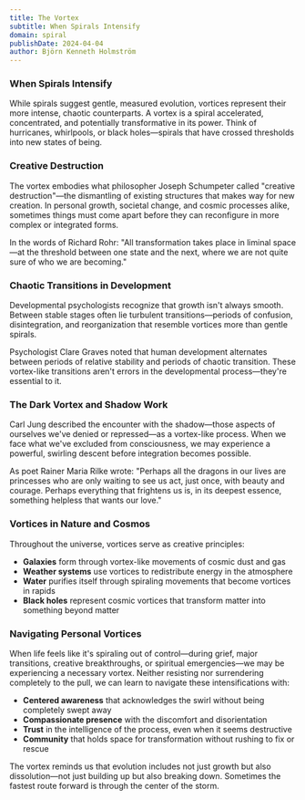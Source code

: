 ```yaml
---
title: The Vortex
subtitle: When Spirals Intensify
domain: spiral
publishDate: 2024-04-04
author: Björn Kenneth Holmström
---
```


### When Spirals Intensify

While spirals suggest gentle, measured evolution, vortices represent their more intense, chaotic counterparts. A vortex is a spiral accelerated, concentrated, and potentially transformative in its power. Think of hurricanes, whirlpools, or black holes—spirals that have crossed thresholds into new states of being.

### Creative Destruction

The vortex embodies what philosopher Joseph Schumpeter called "creative destruction"—the dismantling of existing structures that makes way for new creation. In personal growth, societal change, and cosmic processes alike, sometimes things must come apart before they can reconfigure in more complex or integrated forms.

In the words of Richard Rohr: "All transformation takes place in liminal space—at the threshold between one state and the next, where we are not quite sure of who we are becoming."

### Chaotic Transitions in Development

Developmental psychologists recognize that growth isn't always smooth. Between stable stages often lie turbulent transitions—periods of confusion, disintegration, and reorganization that resemble vortices more than gentle spirals.

Psychologist Clare Graves noted that human development alternates between periods of relative stability and periods of chaotic transition. These vortex-like transitions aren't errors in the developmental process—they're essential to it.

### The Dark Vortex and Shadow Work

Carl Jung described the encounter with the shadow—those aspects of ourselves we've denied or repressed—as a vortex-like process. When we face what we've excluded from consciousness, we may experience a powerful, swirling descent before integration becomes possible.

As poet Rainer Maria Rilke wrote: "Perhaps all the dragons in our lives are princesses who are only waiting to see us act, just once, with beauty and courage. Perhaps everything that frightens us is, in its deepest essence, something helpless that wants our love."

### Vortices in Nature and Cosmos

Throughout the universe, vortices serve as creative principles:

- **Galaxies** form through vortex-like movements of cosmic dust and gas
- **Weather systems** use vortices to redistribute energy in the atmosphere
- **Water** purifies itself through spiraling movements that become vortices in rapids
- **Black holes** represent cosmic vortices that transform matter into something beyond matter

### Navigating Personal Vortices

When life feels like it's spiraling out of control—during grief, major transitions, creative breakthroughs, or spiritual emergencies—we may be experiencing a necessary vortex. Neither resisting nor surrendering completely to the pull, we can learn to navigate these intensifications with:

- **Centered awareness** that acknowledges the swirl without being completely swept away
- **Compassionate presence** with the discomfort and disorientation
- **Trust** in the intelligence of the process, even when it seems destructive
- **Community** that holds space for transformation without rushing to fix or rescue

The vortex reminds us that evolution includes not just growth but also dissolution—not just building up but also breaking down. Sometimes the fastest route forward is through the center of the storm.
